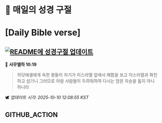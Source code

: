 # 🙏 매일의 성경 구절
# [Daily Bible verse]
## [![README에 성경구절 업데이트](https://github.com/DONGSUKA/first_test/actions/workflows/update-readme-bible.yml/badge.svg)](https://github.com/DONGSUKA/first_test/actions/workflows/update-readme-bible.yml)
<!-- START_BIBLE_VERSE -->
📖 **사무엘하 10:19**
> 하닷에셀에게 속한 왕들이 자기가 이스라엘 앞에서 패함을 보고 이스라엘과 화친하고 섬기니 그러므로 아람 사람들이 두려워하여 다시는 암몬 자손을 돕지 아니하니라

🕊️ _업데이트 시각: 2025-10-10 12:08:55 KST_
  <!-- END_BIBLE_VERSE -->
## GITHUB_ACTION
